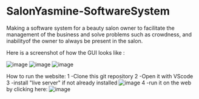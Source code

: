 # SalonYasmine-SoftwareSystem
 
Making a software system for a beauty salon owner to facilitate the management of the business and solve problems such as crowdness, and inabilityof the owner to always be present in the salon.

Here is a screenshot of how the GUI looks like :

![image](https://user-images.githubusercontent.com/107633200/232384280-01901b69-786d-41fa-9b09-ad87c3bf57f2.png)
![image](https://user-images.githubusercontent.com/107633200/232384322-20b155fa-f213-4c01-98f3-f61e9b065adc.png)
![image](https://user-images.githubusercontent.com/107633200/232384370-f9c8a6cb-3f3f-48a9-8f30-5763a1a94288.png)

How to run the website:
1 -Clone this git repository
2 -Open it with VScode
3 -install "live server" if not already installed
![image](https://user-images.githubusercontent.com/107633200/232384882-81c6fa0d-c930-4f1a-841d-a031dad3b1fd.png)
4 -run it on the web by clicking here:
![image](https://user-images.githubusercontent.com/107633200/232386490-95b40604-670b-4f59-a51a-e9f71a0b6e1a.png)

